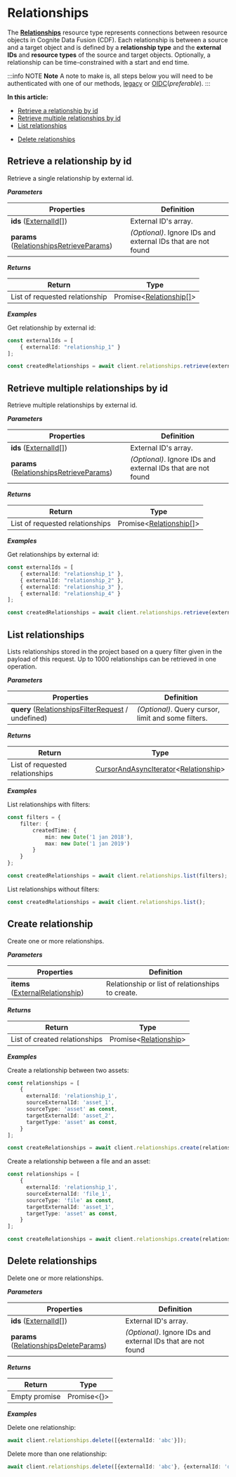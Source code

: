 # Relationships

<!--What are Relationships?  Generic overview information-->

The [**Relationships**](https://docs.cognite.com/dev/concepts/resource_types/relationships) resource type represents connections between resource objects in Cognite Data Fusion (CDF). Each relationship is between a source and a target object and is defined by a **relationship type** and the **external IDs** and **resource types** of the source and target objects. Optionally, a relationship can be time-constrained with a start and end time.

:::info NOTE
**Note** A note to make is, all steps below you will need to be authenticated with one of our methods, [legacy](./authentication.md#cdf-auth-flow) or [OIDC](./authentication.md#openid-connect-oidc)(*preferable*).
:::

**In this article:**

  - [Retrieve a relationship by id](#retrieve-a-relationship-by-id)
  - [Retrieve multiple relationships by id](#retrieve-multiple-relationships-by-id)
  - [List relationships](#list-relationships)
  <!-- - [Create relationship](#create-relationships) -->
  - [Delete relationships](#delete-relationships)

## Retrieve a relationship by id

Retrieve a single relationship by external id.

***Parameters***

| Properties | Definition |
| ---------- | ---------- |
| **ids** ([ExternalId[]](https://cognitedata.github.io/cognite-sdk-js/interfaces/externalid.html)) | External ID's array. |
| **params** ([RelationshipsRetrieveParams](https://cognitedata.github.io/cognite-sdk-js/globals.html#relationshipsretrieveparams)) | *(Optional)*. Ignore IDs and external IDs that are not found |


***Returns***

| Return | Type |
| ------ | ---- |
| List of requested relationship |  Promise<[Relationship[]](https://cognitedata.github.io/cognite-sdk-js/interfaces/relationship.html)> |

***Examples***

Get relationship by external id:

```ts
const externalIds = [
	{ externalId: "relationship_1" }
];

const createdRelationships = await client.relationships.retrieve(externalIds);
```

## Retrieve multiple relationships by id

Retrieve multiple relationships by external id.

***Parameters***

| Properties | Definition |
| ---------- | ---------- |
| **ids** ([ExternalId[]](https://cognitedata.github.io/cognite-sdk-js/interfaces/externalid.html)) | External ID's array. |
| **params** ([RelationshipsRetrieveParams](https://cognitedata.github.io/cognite-sdk-js/globals.html#relationshipsretrieveparams)) | *(Optional)*. Ignore IDs and external IDs that are not found |

***Returns***

| Return | Type |
| ------- | ---- |
| List of requested relationships |  Promise<[Relationship[]](https://cognitedata.github.io/cognite-sdk-js/interfaces/relationship.html)> |

***Examples***

Get relationships by external id:

```ts
const externalIds = [
	{ externalId: "relationship_1" },
    { externalId: "relationship_2" },
    { externalId: "relationship_3" },
    { externalId: "relationship_4" }
];

const createdRelationships = await client.relationships.retrieve(externalIds);
```

## List relationships

Lists relationships stored in the project based on a query filter given in the payload of this request. Up to 1000 relationships can be retrieved in one operation.

***Parameters***

| Properties | Definition |
| ---------- | ---------- |
| **query** ([RelationshipsFilterRequest](https://cognitedata.github.io/cognite-sdk-js/interfaces/relationshipsfilterrequest.html) / undefined) | *(Optional)*. Query cursor, limit and some filters. |

***Returns***

| Return | Type |
| ------- | ---- |
| List of requested relationships |  [CursorAndAsyncIterator](https://cognitedata.github.io/cognite-sdk-js/globals.html#cursorandasynciterator)<[Relationship](https://cognitedata.github.io/cognite-sdk-js/interfaces/relationship.html)> |

***Examples***

List relationships with filters:

```ts
const filters = {
	filter: {
    	createdTime: {
        	min: new Date('1 jan 2018'),
            max: new Date('1 jan 2019')
        }
    }
};

const createdRelationships = await client.relationships.list(filters);
```

List relationships without filters:

```ts
const createdRelationships = await client.relationships.list();
```

## Create relationship

Create one or more relationships.

***Parameters***

| Properties | Definition |
| ---------- | ---------- |
| **items** ([ExternalRelationship](https://cognitedata.github.io/cognite-sdk-js/interfaces/externalrelationship.html)) | Relationship or list of relationships to create. |

***Returns***

| Return | Type |
| ------- | ---- |
| List of created relationships |  Promise<[Relationship](https://cognitedata.github.io/cognite-sdk-js/interfaces/relationship.html)> |

***Examples***

Create a relationship between two assets:

```ts
const relationships = [
    {
      externalId: 'relationship_1',
      sourceExternalId: 'asset_1',
      sourceType: 'asset' as const,
      targetExternalId: 'asset_2',
      targetType: 'asset' as const,
    }
];

const createRelationships = await client.relationships.create(relationships);
```

Create a relationship between a file and an asset:

```ts
const relationships = [
    {
      externalId: 'relationship_1',
      sourceExternalId: 'file_1',
      sourceType: 'file' as const,
      targetExternalId: 'asset_1',
      targetType: 'asset' as const,
    }
];

const createRelationships = await client.relationships.create(relationships);
```

## Delete relationships

Delete one or more relationships.

***Parameters***

| Properties | Definition |
| ---------- | ---------- |
| **ids** ([ExternalId[]](https://cognitedata.github.io/cognite-sdk-js/interfaces/externalid.html)) | External ID's array. |
| **params** ([RelationshipsDeleteParams](https://cognitedata.github.io/cognite-sdk-js/globals.html#relationshipsdeleteparams)) | *(Optional)*. Ignore IDs and external IDs that are not found |

***Returns***

| Return | Type |
| ------- | ---- |
| Empty promise | Promise<{}> |

***Examples***

Delete one relationship:

```ts
await client.relationships.delete([{externalId: 'abc'}]);
```

Delete more than one relationship:

```ts
await client.relationships.delete([{externalId: 'abc'}, {externalId: 'def'}]);
```
